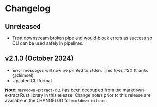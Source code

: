 # Changelog

## Unreleased

- Treat downstream broken pipe and would-block errors as success so CLI can be used safely in pipelines.

## v2.1.0 (October 2024)

- Error messages will now be printed to stderr. This fixes #20 (thanks @zhimsel)
- Updated CLI format

**Note**: `markdown-extract-cli` has been decoupled from the markdown-extract
Rust library in this release. Change notes prior to this release are available
in the CHANGELOG for `markdown-extract`.
